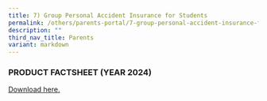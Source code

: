 ```yaml
---
title: 7) Group Personal Accident Insurance for Students
permalink: /others/parents-portal/7-group-personal-accident-insurance-for-students/
description: ""
third_nav_title: Parents
variant: markdown
---
```

### PRODUCT FACTSHEET (YEAR 2024)



[Download here.](/files/Product_Fact_Sheet_Year_2024.pdf)